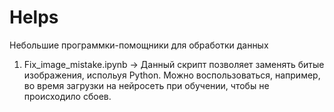 # Helps
Небольшие программки-помощники для обработки данных

1. Fix_image_mistake.ipynb -> Данный скрипт позволяет заменять битые изображения, испольуя Python. Можно воспользоваться, например, во время загрузки на нейросеть при обучении, чтобы не происходило сбоев.
